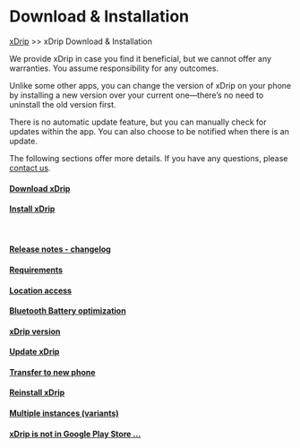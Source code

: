 # Download & Installation  
[xDrip](../README.md) >> xDrip Download & Installation  

We provide xDrip in case you find it beneficial, but we cannot offer any warranties. You assume responsibility for any outcomes.  
  
Unlike some other apps, you can change the version of xDrip on your phone by installing a new version over your current one—there’s no need to uninstall the old version first.  

There is no automatic update feature, but you can manually check for updates within the app.  You can also choose to be notified when there is an update.  
  
The following sections offer more details. If you have any questions, please [contact us](./Contact.md).  
  
#### [Download xDrip](./Download-xDrip.md)
#### [Install xDrip](./Install.md)
<br/>  
  
#### [Release notes - changelog](ReleaseNotes.md)
#### [Requirements](./Requirements_page.md)
#### [Location access](./Location.md)
#### [Bluetooth Battery optimization](./BluetoothBatteryOpt.md)
#### [xDrip version](./xDrip-Version.md)
#### [Update xDrip](./Updates.md)
#### [Transfer to new phone](./New-Phone.md)
#### [Reinstall xDrip](./Reinstall.md)
#### [Multiple instances (variants)](./Variants.md)
#### [xDrip is not in Google Play Store ...](./App-store.md)
  
